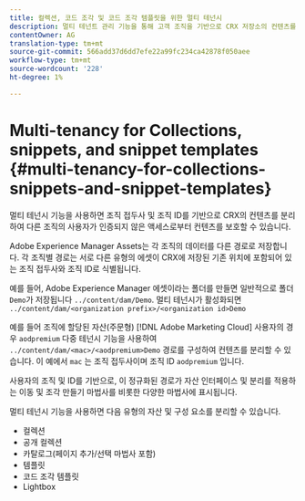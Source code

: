 ```yaml
---
title: 컬렉션, 코드 조각 및 코드 조각 템플릿을 위한 멀티 테넌시
description: 멀티 테넌트 관리 기능을 통해 고객 조직을 기반으로 CRX 저장소의 컨텐츠를 분리하여 무단 액세스를 방지하는 방법을 살펴볼 수 있습니다.
contentOwner: AG
translation-type: tm+mt
source-git-commit: 566add37d6dd7efe22a99fc234ca42878f050aee
workflow-type: tm+mt
source-wordcount: '228'
ht-degree: 1%

---
```



# Multi-tenancy for Collections, snippets, and snippet templates {#multi-tenancy-for-collections-snippets-and-snippet-templates}

멀티 테넌시 기능을 사용하면 조직 접두사 및 조직 ID를 기반으로 CRX의 컨텐츠를 분리하여 다른 조직의 사용자가 인증되지 않은 액세스로부터 컨텐츠를 보호할 수 있습니다.

Adobe Experience Manager Assets는 각 조직의 데이터를 다른 경로로 저장합니다. 각 조직별 경로는 서로 다른 유형의 에셋이 CRX에 저장된 기존 위치에 포함되어 있는 조직 접두사와 조직 ID로 식별됩니다.

예를 들어, Adobe Experience Manager 에셋이라는 폴더를 만들면 일반적으로 폴더 `Demo`가 저장됩니다 `../content/dam/Demo`. 멀티 테넌시가 활성화되면 `../content/dam/<organization prefix>/<organization id>Demo`

예를 들어 조직에 할당된 자산(주문형) [!DNL Adobe Marketing Cloud] 사용자의 경우 `aodpremium` 다중 테넌시 기능을 사용하여 `../content/dam/<mac>/<aodpremium>Demo` 경로를 구성하여 컨텐츠를 분리할 수 있습니다. 이 예에서 `mac` 는 조직 접두사이며 조직 ID `aodpremium` 입니다.

사용자의 조직 및 ID를 기반으로, 이 정규화된 경로가 자산 인터페이스 및 분리를 적용하는 이동 및 조각 만들기 마법사를 비롯한 다양한 마법사에 표시됩니다.

멀티 테넌시 기능을 사용하면 다음 유형의 자산 및 구성 요소를 분리할 수 있습니다.

* 컬렉션
* 공개 컬렉션
* 카탈로그(페이지 추가/선택 마법사 포함)
* 템플릿
* 코드 조각 템플릿
* Lightbox
